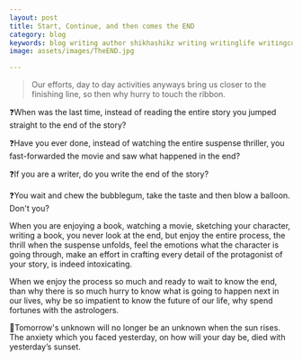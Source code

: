 ```yaml
---
layout: post
title: Start, Continue, and then comes the END
category: blog
keywords: blog writing author shikhashikz writing writinglife writingcommunity dailyblogpost dailyblogpostchallenge happiness suffering life experiences 
image: assets/images/TheEND.jpg

---
```

>Our efforts, day to day activities anyways bring us closer to the finishing line, so then why hurry to touch the ribbon.
>

❓When was the last time, instead of reading the entire story you jumped straight to the end of the story?

❓Have you ever done, instead of watching the entire suspense thriller, you fast-forwarded the movie and saw what happened in the end?

❓If you are a writer, do you write the end of the story? 

❓You wait and chew the bubblegum, take the taste and then blow a balloon. Don't you?

When you are enjoying a book, watching a movie, sketching your character, writing a book, you never look at the end, but enjoy the entire process, the thrill when the suspense unfolds, feel the emotions what the character is going through, make an effort in crafting every detail of the protagonist of your story, is indeed intoxicating.

When we enjoy the process so much and ready to wait to know the end, than why there is so much hurry to know what is going to happen next in our lives, why be so impatient to know the future of our life, why spend fortunes with the astrologers. 

🌻Tomorrow's unknown will no longer be an unknown when the sun rises. The anxiety which you faced yesterday, on how will your day be, died with yesterday’s sunset. 

